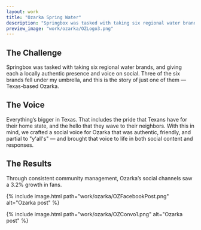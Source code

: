 ```yaml
---
layout: work
title: "Ozarka Spring Water"
description: "Springbox was tasked with taking six regional water brands and giving them an authentic local voice on social. I was responsible for community managing Texas-based Ozarka, as well as assisting with content creation and campaign concepting."
preview_image: "work/ozarka/OZLogo3.png"
---
```

## The Challenge

Springbox was tasked with taking six regional water brands, and giving each a locally authentic presence and voice on social. Three of the six brands fell under my umbrella, and this is the story of just one of them — Texas-based Ozarka. 

## The Voice

Everything’s bigger in Texas. That includes the pride that Texans have for their home state, and the hello that they wave to their neighbors. With this in mind, we crafted a social voice for Ozarka that was authentic, friendly, and partial to "y'all's" — and brought that voice to life in both social content and responses. 

## The Results

Through consistent community management, Ozarka’s social channels saw a 3.2% growth in fans. 

{% include image.html path="work/ozarka/OZFacebookPost.png" alt="Ozarka post" %}

{% include image.html path="work/ozarka/OZConvo1.png" alt="Ozarka post" %}